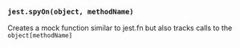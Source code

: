 
### `jest.spyOn(object, methodName)`
Creates a mock function similar to jest.fn but also tracks calls to the `object[methodName]`